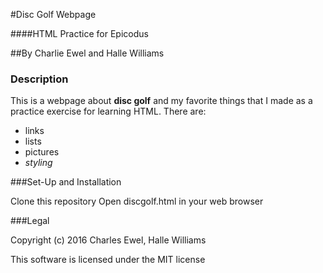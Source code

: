#Disc Golf Webpage

####HTML Practice for Epicodus

##By Charlie Ewel and Halle Williams

### Description

This is a webpage about **disc golf** and my favorite things that I made as a practice exercise for learning HTML. There are:

* links
* lists
* pictures
* _styling_

###Set-Up and Installation

Clone this repository
Open discgolf.html in your web browser


###Legal

Copyright (c) 2016 Charles Ewel, Halle Williams

This software is licensed under the MIT license
